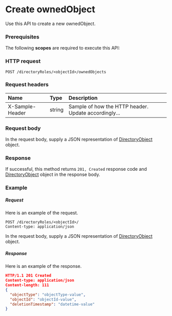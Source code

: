 # Create ownedObject

Use this API to create a new ownedObject.
### Prerequisites
The following **scopes** are required to execute this API: 
### HTTP request
<!-- { "blockType": "ignored" } -->
```http
POST /directoryRoles/<objectId>/ownedObjects

```
### Request headers
| Name       | Type | Description|
|:---------------|:--------|:----------|
| X-Sample-Header  | string  | Sample of how the HTTP header. Update accordingly...|

### Request body
In the request body, supply a JSON representation of [DirectoryObject](../resources/directoryobject.md) object.


### Response
If successful, this method returns `201, Created` response code and [DirectoryObject](../resources/directoryobject.md) object in the response body.

### Example
##### Request
Here is an example of the request.
<!-- {
  "blockType": "request",
  "name": "create_directoryobject_from_directoryrole"
}-->
```http
POST /directoryRoles/<objectId>/
Content-type: application/json
```
In the request body, supply a JSON representation of [DirectoryObject](../resources/directoryobject.md) object.
##### Response
Here is an example of the response.
<!-- {
  "blockType": "response",
  "truncated": false,
  "@odata.type": "directoryobject"
} -->
```json
HTTP/1.1 201 Created
Content-type: application/json
Content-length: 111
{
  "objectType": "objectType-value",
  "objectId": "objectId-value",
  "deletionTimestamp": "datetime-value"
}
```

<!-- uuid: ebd30601-797b-4bfc-a65a-d92c461bc03a
2015-10-16 01:35:16 UTC -->
<!-- {
  "type": "#page.annotation",
  "description": "Create ownedObject",
  "keywords": "",
  "section": "documentation",
  "tocPath": ""
}-->